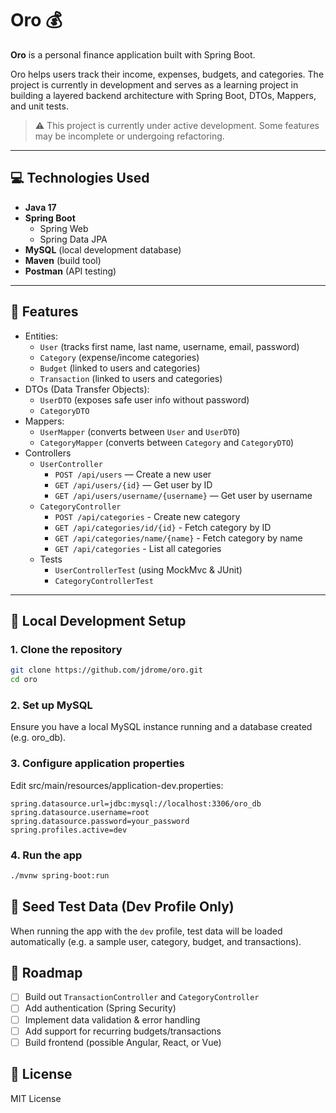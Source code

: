 # Oro 💰

**Oro** is a personal finance application built with Spring Boot. 

Oro helps users track their income, expenses, budgets, and categories.
The project is currently in development and serves as a learning project in building a layered backend architecture with Spring Boot, DTOs, Mappers, and unit tests.

> ⚠️ This project is currently under active development. Some features may be incomplete or undergoing refactoring.

---

## 💻 Technologies Used

- **Java 17**
- **Spring Boot**
    - Spring Web
    - Spring Data JPA
- **MySQL** (local development database)
- **Maven** (build tool)
- **Postman** (API testing)

---

## 🚀 Features
- Entities:
  - `User` (tracks first name, last name, username, email, password)
  - `Category` (expense/income categories)
  - `Budget` (linked to users and categories)
  - `Transaction` (linked to users and categories)
- DTOs (Data Transfer Objects):
  - `UserDTO` (exposes safe user info without password)
  - `CategoryDTO`
- Mappers:
  - `UserMapper` (converts between `User` and `UserDTO`)
  - `CategoryMapper` (converts between `Category` and `CategoryDTO`)
- Controllers
  - `UserController`
    - `POST /api/users` — Create a new user
    - `GET /api/users/{id}` — Get user by ID
    - `GET /api/users/username/{username}` — Get user by username
  - `CategoryController`
    - `POST /api/categories` - Create new category
    - `GET /api/categories/id/{id}` - Fetch category by ID
    - `GET /api/categories/name/{name}` - Fetch category by name
    - `GET /api/categories` - List all categories 
  - Tests
    - `UserControllerTest` (using MockMvc & JUnit)
    - `CategoryControllerTest`
---

## 🧰 Local Development Setup

### 1. Clone the repository
```bash
git clone https://github.com/jdrome/oro.git
cd oro
```

### 2. Set up MySQL
Ensure you have a local MySQL instance running and a database created (e.g. oro_db).

### 3. Configure application properties

Edit src/main/resources/application-dev.properties:
```properties
spring.datasource.url=jdbc:mysql://localhost:3306/oro_db
spring.datasource.username=root
spring.datasource.password=your_password
spring.profiles.active=dev
```

### 4. Run the app
```bash
./mvnw spring-boot:run
```

## 🔄 Seed Test Data (Dev Profile Only)
When running the app with the `dev` profile, test data will be loaded automatically (e.g. a sample user, category, budget, and transactions).

## 📌 Roadmap
- [ ] Build out `TransactionController` and `CategoryController`
- [ ] Add authentication (Spring Security)
- [ ] Implement data validation & error handling
- [ ] Add support for recurring budgets/transactions
- [ ] Build frontend (possible Angular, React, or Vue)

## 📄 License
MIT License